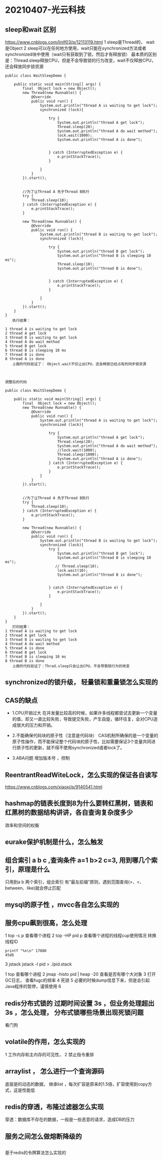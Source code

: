 # 20210407-光云科技

## sleep和wait 区别
https://www.cnblogs.com/linlf03/p/12113119.html
1 sleep是Thread的， wait是Object
2 sleep可以在任何地方使用，wait只能在synchronized方法或者synchronized块中使用（wait只有获取到了锁，然后才有释放锁）
最本质的区别是：Thread.sleep释放CPU，但是不会导致锁的行为改变，wait不仅释放CPU，还会释放同步锁资源
```
public class WaitSleepDemo {
 
    public static void main(String[] args) {
        final  Object lock = new Object();
        new Thread(new Runnable() {
            @Override
            public void run() {
                System.out.println("thread A is waiting to get lock");
                synchronized (lock){
 
                    try {
                        System.out.println("thread A get lock");
                        Thread.sleep(20);
                        System.out.println("thread A do wait method");
                        lock.wait(1000);
                        System.out.println("thread A is done");
 
 
                    } catch (InterruptedException e) {
                        e.printStackTrace();
                    }
 
                }
            }
        }).start();
 
 
        //为了让Thread A 先于Thread B执行
        try {
            Thread.sleep(10);
        } catch (InterruptedException e) {
            e.printStackTrace();
        }
 
        new Thread(new Runnable() {
            @Override
            public void run() {
                System.out.println("thread B is waiting to get lock");
                synchronized (lock){
 
                    try {
                        System.out.println("thread B get lock");
                        System.out.println("thread B is sleeping 10 ms");
                        Thread.sleep(10);
                        System.out.println("thread B is done");
 
 
                    } catch (InterruptedException e) {
                        e.printStackTrace();
                    }
 
                }
            }
        }).start();
    }
}
　　执行结果：

1 thread A is waiting to get lock
2 thread A get lock
3 thread B is waiting to get lock
4 thread A do wait method
5 thread B get lock
6 thread B is sleeping 10 ms
7 thread B is done
8 thread A is done
　　上面的代码验证了： Object.wait不仅让出CPU，还会释放已经占有的同步锁资源 

 

调整后的代码

public class WaitSleepDemo {
 
    public static void main(String[] args) {
        final  Object lock = new Object();
        new Thread(new Runnable() {
            @Override
            public void run() {
                System.out.println("thread A is waiting to get lock");
                synchronized (lock){
 
                    try {
                        System.out.println("thread A get lock");
                        Thread.sleep(20);
                        System.out.println("thread A do wait method");
                        //lock.wait(1000);
                        Thread.sleep(1000);
                        System.out.println("thread A is done");
                    } catch (InterruptedException e) {
                        e.printStackTrace();
                    }
                }
            }
        }).start();
 
 
        //为了让Thread A 先于Thread B执行
        try {
            Thread.sleep(10);
        } catch (InterruptedException e) {
            e.printStackTrace();
        }
 
        new Thread(new Runnable() {
            @Override
            public void run() {
                System.out.println("thread B is waiting to get lock");
                synchronized (lock){
                    try {
                        System.out.println("thread B get lock");
                        System.out.println("thread B is sleeping 10 ms");
                       // Thread.sleep(10);
                        lock.wait(10);
                        System.out.println("thread B is done");
 
 
                    } catch (InterruptedException e) {
                        e.printStackTrace();
                    }
 
                }
            }
        }).start();
    }
}
　　打印结果：
1 thread A is waiting to get lock
2 thread A get lock
3 thread B is waiting to get lock
4 thread A do wait method
5 thread A is done
6 thread B get lock
7 thread B is sleeping 10 ms
8 thread B is done
　　上面的代码验证了：Thrad.sleep只会让出CPU，不会导致锁行为的改变
```
## synchronized的锁升级， 轻量锁和重量锁怎么实现的

## CAS的缺点 
* 1.CPU开销过大
在并发量比较高的时候，如果许多线程都尝试去更新一个变量的值，却又一直比较失败，导致提交失败，产生自旋，循环往复，会对CPU造成很大的压力和开销。

* 2.不能确保代码块的原子性（注意是代码块）
CAS机制所确保的是一个变量的原子性操作，而不能保证整个代码块的原子性，比如需要保证3个变量共同进行原子性的更新，就不得不使用synchronized或者lock了。

* 3.ABA问题
增加版本号 ，控制


## ReentrantReadWiteLock，怎么实现的保证各自读写
https://www.cnblogs.com/xiaoxi/p/9140541.html

## hashmap的链表长度到8为什么要转红黑树，链表和红黑树的数据结构讲讲，各自查询复杂度多少
 效率和空间的权衡
## eurake保护机制是什么，怎么触发

## 组合索引 a b c   ,查询条件  a=1 b>2  c=3,  用到哪几个索引，原理是什么
只用到a b 两个索引，组合索引 有“最左前缀”原则，遇到范围查询(>、<、between、like)就会停止匹配  


## mysql的原子性 ，mvcc各自怎么实现的

## 服务cpu飙到很高，怎么处理
1 top -c   p   查看哪个进程
2 top -HP   pid  p 查看哪个进程的线程cup使用情况
转换线程ID
```
printf "%x\n" 17880          
45d8
```
3 jstack
jstack -l pid > ./pid.stack


1 top 查看哪个进程
2 jmap -histo pid | heap -20 查看是否有哪个大对象
3 打开GC日志， 查看fugc的频率
4 死锁
5 必要的时候dump信息下来，但是会引起Java程序的暂停，谨慎使用
6 

## redis分布式锁的  过期时间设置 3s ，但业务处理超出3s ，怎么处理， 分布式锁哪些场景出现死锁问题
看门狗
## volatile的作用，怎么实现的
1 工作内存和主内存的可见性，
2 禁止指令重排
## arraylist ， 怎么进行一个查询源码
底层是的动态的数据， 继承list ，每次扩容是原来的1.5倍，扩容使用到copy方式，这是性能低
## redis的穿透，布隆过滤器怎么实现
穿透：数据库不存在的数据，一般是一些恶意的请求，造成DB的压力
## 服务之间怎么做熔断降级的

## 



基于redis的令牌算法怎么实现的

